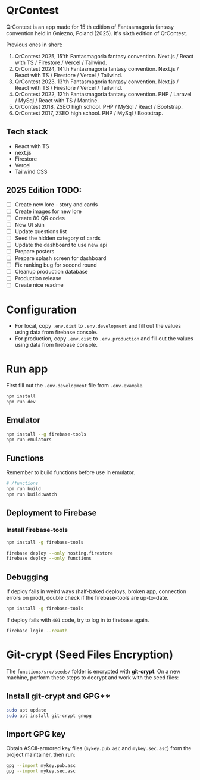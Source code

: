 # QrContest
QrContest is an app made for 15'th edition of Fantasmagoria fantasy convention held in Gniezno, Poland (2025).
It's sixth edition of QrContest.

Previous ones in short:
1. QrContest 2025, 15'th Fantasmagoria fantasy convention. Next.js / React with TS / Firestore / Vercel / Tailwind.
2. QrContest 2024, 14'th Fantasmagoria fantasy convention. Next.js / React with TS / Firestore / Vercel / Tailwind.
3. QrContest 2023, 13'th Fantasmagoria fantasy convention. Next.js / React with TS / Firestore / Vercel / Tailwind.
4. QrContest 2022, 12'th Fantasmagoria fantasy convention. PHP / Laravel / MySql / React with TS / Mantine.
5. QrContest 2018, ZSEO high school. PHP / MySql / React / Bootstrap.
6. QrContest 2017, ZSEO high school. PHP / MySql / Bootstrap.

## Tech stack
- React with TS
- next.js
- Firestore
- Vercel
- Tailwind CSS

## 2025 Edition TODO:
- [ ] Create new lore - story and cards
- [ ] Create images for new lore
- [ ] Create 80 QR codes
- [ ] New UI skin
- [ ] Update questions list
- [ ] Seed the hidden category of cards
- [ ] Update the dashboard to use new api
- [ ] Prepare posters
- [ ] Prepare splash screen for dashboard
- [ ] Fix ranking bug for second round
- [ ] Cleanup production database
- [ ] Production release
- [ ] Create nice readme

# Configuration
- For local, copy `.env.dist` to `.env.development` and fill out the values using data from firebase console.
- For production, copy `.env.dist` to `.env.production` and fill out the values using data from firebase console.

# Run app
First fill out the `.env.development` file from `.env.example`.

```bash
npm install
npm run dev
```

## Emulator
```bash
npm install --g firebase-tools
npm run emulators
```

## Functions
Remember to build functions before use in emulator.
```bash
# /functions
npm run build
npm run build:watch
```

## Deployment to Firebase
### Install firebase-tools
```bash
npm install -g firebase-tools
```

```bash
firebase deploy --only hosting,firestore
firebase deploy --only functions
```

## Debugging
If deploy fails in weird ways (half-baked deploys, broken app, connection errors on prod), double check if the firebase-tools are up-to-date.
```bash
npm install -g firebase-tools
```

If deploy fails with `401` code, try to log in to firebase again.
```bash
firebase login --reauth
```

# Git-crypt (Seed Files Encryption)
The `functions/src/seeds/` folder is encrypted with **git-crypt**. On a new machine, perform these steps to decrypt and work with the seed files:

## Install git-crypt and GPG**
```bash
sudo apt update
sudo apt install git-crypt gnupg
```

## Import GPG key
Obtain ASCII-armored key files (`mykey.pub.asc` and `mykey.sec.asc`) from the project maintainer, then run:
```bash
gpg --import mykey.pub.asc
gpg --import mykey.sec.asc
```
